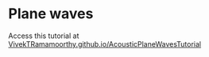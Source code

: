 # Plane waves

Access this tutorial at [VivekTRamamoorthy.github.io/AcousticPlaneWavesTutorial](https://VivekTRamamoorthy.github.io/AcousticPlaneWavesTutorial)